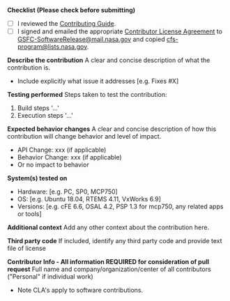 **Checklist (Please check before submitting)**

* [ ] I reviewed the [Contributing Guide](https://github.com/nasa/LC/blob/main/CONTRIBUTING.md).
* [ ] I signed and emailed the appropriate [Contributor License Agreement](https://github.com/nasa/cFS/blob/main/CONTRIBUTING.md#contributor-license-agreement-cla) to GSFC-SoftwareRelease@mail.nasa.gov and copied cfs-program@lists.nasa.gov.

**Describe the contribution**
A clear and concise description of what the contribution is.
- Include explicitly what issue it addresses [e.g. Fixes #X]

**Testing performed**
Steps taken to test the contribution:
1. Build steps '...'
2. Execution steps '...'

**Expected behavior changes**
A clear and concise description of how this contribution will change behavior and level of impact.
 - API Change: xxx (if applicable)
 - Behavior Change: xxx (if applicable)
 - Or no impact to behavior

**System(s) tested on**
 - Hardware: [e.g. PC, SP0, MCP750]
 - OS: [e.g. Ubuntu 18.04, RTEMS 4.11, VxWorks 6.9]
 - Versions: [e.g. cFE 6.6, OSAL 4.2, PSP 1.3 for mcp750, any related apps or tools]

**Additional context**
Add any other context about the contribution here.

**Third party code**
If included, identify any third party code and provide text file of license

**Contributor Info - All information REQUIRED for consideration of pull request**
Full name and company/organization/center of all contributors ("Personal" if individual work)
 - Note CLA's apply to software contributions.
